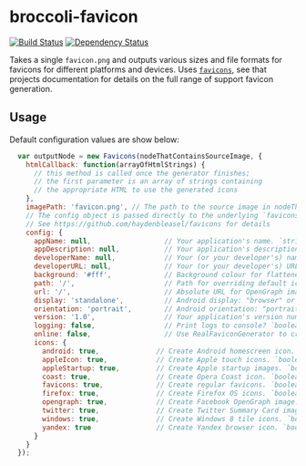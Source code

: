 # broccoli-favicon

[![Build Status](https://travis-ci.org/davewasmer/broccoli-favicon.svg?branch=master)](https://travis-ci.org/davewasmer/broccoli-favicon)
[![Dependency Status](https://david-dm.org/davewasmer/broccoli-favicon.svg)](https://david-dm.org/davewasmer/broccoli-favicon.svg)

Takes a single `favicon.png` and outputs various sizes and file formats for favicons for different platforms and devices. Uses [`favicons`](https://github.com/haydenbleasel/favicons), see that projects documentation for details on the full range of support favicon generation.

## Usage

Default configuration values are show below:

```js
  var outputNode = new Favicons(nodeThatContainsSourceImage, {
    htmlCallback: function(arrayOfHtmlStrings) {
      // this method is called once the generator finishes;
      // the first parameter is an array of strings containing
      // the appropriate HTML to use the generated icons
    },
    imagePath: 'favicon.png', // The path to the source image in nodeThatContainsSourceImage
    // The config object is passed directly to the underlying `favicons` module
    // See https://github.com/haydenbleasel/favicons for details
    config: {
      appName: null,                  // Your application's name. `string`
      appDescription: null,           // Your application's description. `string`
      developerName: null,            // Your (or your developer's) name. `string`
      developerURL: null,             // Your (or your developer's) URL. `string`
      background: '#fff',             // Background colour for flattened icons. `string`
      path: '/',                      // Path for overriding default icons path. `string`
      url: '/',                       // Absolute URL for OpenGraph image. `string`
      display: 'standalone',          // Android display: "browser" or "standalone". `string`
      orientation: 'portrait',        // Android orientation: "portrait" or "landscape". `string`
      version: '1.0',                 // Your application's version number. `number`
      logging: false,                 // Print logs to console? `boolean`
      online: false,                  // Use RealFaviconGenerator to create favicons? `boolean`
      icons: {
        android: true,              // Create Android homescreen icon. `boolean`
        appleIcon: true,            // Create Apple touch icons. `boolean`
        appleStartup: true,         // Create Apple startup images. `boolean`
        coast: true,                // Create Opera Coast icon. `boolean`
        favicons: true,             // Create regular favicons. `boolean`
        firefox: true,              // Create Firefox OS icons. `boolean`
        opengraph: true,            // Create Facebook OpenGraph image. `boolean`
        twitter: true,              // Create Twitter Summary Card image. `boolean`
        windows: true,              // Create Windows 8 tile icons. `boolean`
        yandex: true                // Create Yandex browser icon. `boolean`
      }
    }
  });
```
